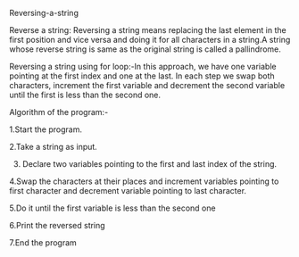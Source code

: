 Reversing-a-string

Reverse a string: Reversing a string means replacing the last element in the first position and vice versa and doing it for all characters in a string.A string whose reverse string is same as the original string is called a pallindrome.

Reversing a string using for loop:-In this approach, we have one variable pointing at the first index and one at the last. In each step we swap both characters, increment the first variable and decrement the second variable until the first is less than the second one.

Algorithm of the program:-

1.Start the program.

2.Take a string as input.

3. Declare two variables pointing to the first and last index of the string.

4.Swap the characters at their places and increment variables pointing to first character and decrement variable pointing to last character.

5.Do it until the first variable is less than the second one

6.Print the reversed string

7.End the program
